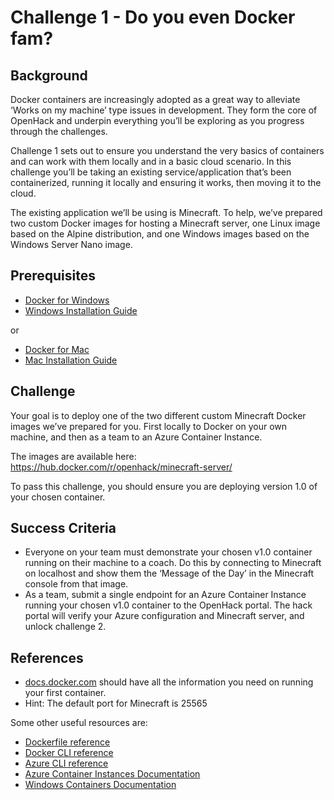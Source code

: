 # Challenge 1 - Do you even Docker fam?

## Background
Docker containers are increasingly adopted as a great way to alleviate ‘Works on my machine’ type issues in development. They form the core of OpenHack and underpin everything you’ll be exploring as you progress through the challenges.

Challenge 1 sets out to ensure you understand the very basics of containers and can work with them locally and in a basic cloud scenario. In this challenge you’ll be taking an existing service/application that’s been containerized, running it locally and ensuring it works, then moving it to the cloud.

The existing application we’ll be using is Minecraft. To help, we’ve prepared two custom Docker images for hosting a Minecraft server, one Linux image based on the Alpine distribution, and one Windows images based on the Windows Server Nano image.

## Prerequisites
- [Docker for Windows](https://www.docker.com/docker-windows)
- [Windows Installation Guide](https://docs.docker.com/docker-for-windows/install/)

or

- [Docker for Mac](https://www.docker.com/docker-mac)
- [Mac Installation Guide](https://docs.docker.com/docker-for-mac/install/)

## Challenge
Your goal is to deploy one of the two different custom Minecraft Docker images we’ve prepared for you. First locally to Docker on your own machine, and then as a team to an Azure Container Instance.

The images are available here: https://hub.docker.com/r/openhack/minecraft-server/

To pass this challenge, you should ensure you are deploying version 1.0 of your chosen container.

## Success Criteria
- Everyone on your team must demonstrate your chosen v1.0 container running on their machine to a coach. Do this by connecting to Minecraft on localhost and show them the ‘Message of the Day’ in the Minecraft console from that image.
- As a team, submit a single endpoint for an Azure Container Instance running your chosen v1.0 container to the OpenHack portal. The hack portal will verify your Azure configuration and Minecraft server, and unlock challenge 2.

## References
- [docs.docker.com](https://docs.docker.com/get-started/) should have all the information you need on running your first container.
- Hint: The default port for Minecraft is 25565

Some other useful resources are:

- [Dockerfile reference](https://docs.docker.com/engine/reference/builder/)
- [Docker CLI reference](https://docs.docker.com/engine/reference/commandline/cli/)
- [Azure CLI reference](https://docs.microsoft.com/en-us/cli/azure/get-started-with-azure-cli)
- [Azure Container Instances Documentation](https://docs.microsoft.com/en-us/azure/container-instances/)
- [Windows Containers Documentation](https://docs.microsoft.com/en-us/virtualization/windowscontainers/index)